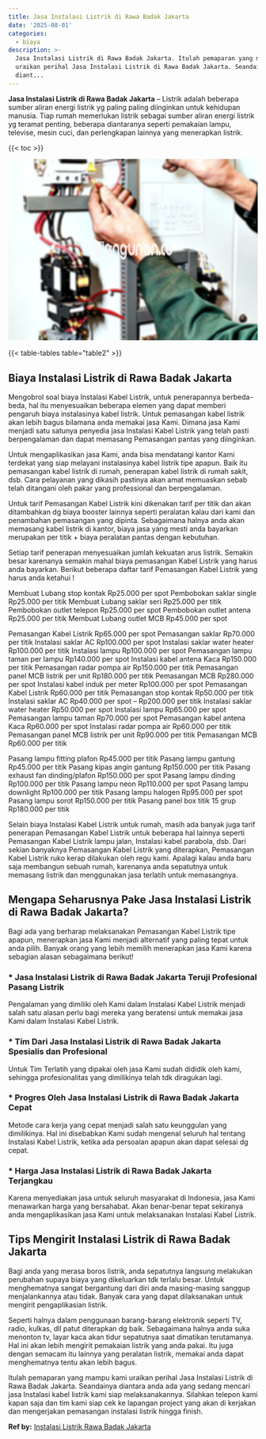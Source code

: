```yaml
---
title: Jasa Instalasi Listrik di Rawa Badak Jakarta
date: '2025-08-01'
categories:
  - biaya
description: >-
  Jasa Instalasi Listrik di Rawa Badak Jakarta. Itulah pemaparan yang mampu kami
  uraikan perihal Jasa Instalasi Listrik di Rawa Badak Jakarta. Seandainya
  diant...
---
```


**Jasa Instalasi Listrik di Rawa Badak Jakarta** – Listrik adalah beberapa sumber aliran energi listrik yg paling paling diinginkan untuk kehidupan manusia. Tiap rumah memerlukan listrik sebagai sumber aliran energi listrik yg teramat penting, beberapa diantaranya seperti pemakaian lampu, televise, mesin cuci, dan perlengkapan lainnya yang menerapkan listrik.

{{< toc >}}

![Jasa Instalasi Listrik di Rawa Badak Jakarta](/images/instalasi-listrik-murah02.png)

{{< table-tables table="table2" >}}

## Biaya Instalasi Listrik di Rawa Badak Jakarta

Mengobrol soal biaya Instalasi Kabel Listrik, untuk penerapannya berbeda-beda, hal itu menyesuaikan beberapa elemen yang dapat memberi pengaruh biaya instalasinya kabel listrik. Untuk pemasangan kabel listrik akan lebih bagus bilamana anda memakai jasa Kami. Dimana jasa Kami menjadi satu satunya penyedia jasa Instalasi Kabel Listrik yang telah pasti berpengalaman dan dapat memasang Pemasangan pantas yang diinginkan.

Untuk mengaplikasikan jasa Kami, anda bisa mendatangi kantor Kami terdekat yang siap melayani instalasinya kabel listrik tipe apapun. Baik itu pemasangan kabel listrik di rumah, penerapan kabel listrik di rumah sakit, dsb. Cara pelayanan yang dikasih pastinya akan amat memuaskan sebab telah ditangani oleh pakar yang professional dan berpengalaman.

Untuk tarif Pemasangan Kabel Listrik kini dikenakan tarif per titik dan akan ditambahkan dg biaya booster lainnya seperti peralatan kalau dari kami dan penambahan pemasangan yang dipinta. Sebagaimana halnya anda akan memasang kabel listrik di kantor, biaya jasa yang mesti anda bayarkan merupakan per titik + biaya peralatan pantas dengan kebutuhan.

Setiap tarif penerapan menyesuaikan jumlah kekuatan arus listrik. Semakin besar karenanya semakin mahal biaya pemasangan Kabel Listrik yang harus anda bayarkan. Berikut beberapa daftar tarif Pemasangan Kabel Listrik yang harus anda ketahui !

Membuat Lubang stop kontak Rp25.000 per spot Pembobokan saklar single Rp25.000 per titik Membuat Lubang saklar seri Rp25.000 per titik Pembobokan outlet telepon Rp25.000 per spot Pembobokan outlet antena Rp25.000 per titik Membuat Lubang outlet MCB Rp45.000 per spot

Pemasangan Kabel Listrik Rp65.000 per spot Pemasangan saklar Rp70.000 per titik Instalasi saklar AC Rp100.000 per spot Instalasi saklar water heater Rp100.000 per titik Instalasi lampu Rp100.000 per spot Pemasangan lampu taman per lampu Rp140.000 per spot Instalasi kabel antena Kaca Rp150.000 per titik Pemasangan radar pompa air Rp150.000 per titik Pemasangan panel MCB listrik per unit Rp180.000 per titik Pemasangan MCB Rp280.000 per spot Instalasi kabel induk per meter Rp100.000 per spot Pemasangan Kabel Listrik Rp60.000 per titik Pemasangan stop kontak Rp50.000 per titik Instalasi saklar AC Rp40.000 per spot – Rp200.000 per titik Instalasi saklar water heater Rp50.000 per spot Instalasi lampu Rp65.000 per spot Pemasangan lampu taman Rp70.000 per spot Pemasangan kabel antena Kaca Rp60.000 per spot Instalasi radar pompa air Rp60.000 per titik Pemasangan panel MCB listrik per unit Rp90.000 per titik Pemasangan MCB Rp60.000 per titik

Pasang lampu fitting plafon Rp45.000 per titik Pasang lampu gantung Rp45.000 per titik Pasang kipas angin gantung Rp150.000 per titik Pasang exhaust fan dinding/plafon Rp150.000 per spot Pasang lampu dinding Rp100.000 per titik Pasang lampu neon Rp110.000 per spot Pasang lampu downlight Rp100.000 per titik Pasang lampu halogen Rp95.000 per spot Pasang lampu sorot Rp150.000 per titik Pasang panel box titik 15 grup Rp180.000 per titik

Selain biaya Instalasi Kabel Listrik untuk rumah, masih ada banyak juga tarif penerapan Pemasangan Kabel Listrik untuk beberapa hal lainnya seperti Pemasangan Kabel Listrik lampu jalan, Instalasi kabel parabola, dsb. Dari sekian banyaknya Pemasangan Kabel Listrik yang diterapkan, Pemasangan Kabel Listrik ruko kerap dilakukan oleh regu kami. Apalagi kalau anda baru saja membangun sebuah rumah, karenanya anda sepatutnya untuk memasang listrik dan menggunakan jasa terlatih untuk memasangnya.

## Mengapa Seharusnya Pake Jasa Instalasi Listrik di Rawa Badak Jakarta?

Bagi ada yang berharap melaksanakan Pemasangan Kabel Listrik tipe apapun, menerapkan jasa Kami menjadi alternatif yang paling tepat untuk anda pilih. Banyak orang yang lebih memilih menerapkan jasa Kami karena sebagian alasan sebagaimana berikut!

### \* Jasa Instalasi Listrik di Rawa Badak Jakarta Teruji Profesional Pasang Listrik

Pengalaman yang dimiliki oleh Kami dalam Instalasi Kabel Listrik menjadi salah satu alasan perlu bagi mereka yang beratensi untuk memakai jasa Kami dalam Instalasi Kabel Listrik.

### \* Tim Dari Jasa Instalasi Listrik di Rawa Badak Jakarta Spesialis dan Profesional

Untuk Tim Terlatih yang dipakai oleh jasa Kami sudah dididik oleh kami, sehingga profesionalitas yang dimilikinya telah tdk diragukan lagi.

### \* Progres Oleh Jasa Instalasi Listrik di Rawa Badak Jakarta Cepat

Metode cara kerja yang cepat menjadi salah satu keunggulan yang dimilikinya. Hal ini disebabkan Kami sudah mengenal seluruh hal tentang Instalasi Kabel Listrik, ketika ada persoalan apapun akan dapat selesai dg cepat.

### \* Harga Jasa Instalasi Listrik di Rawa Badak Jakarta Terjangkau

Karena menyediakan jasa untuk seluruh masyarakat di Indonesia, jasa Kami menawarkan harga yang bersahabat. Akan benar-benar tepat sekiranya anda mengaplikasikan jasa Kami untuk melaksanakan Instalasi Kabel Listrik.

## Tips Mengirit Instalasi Listrik di Rawa Badak Jakarta


Bagi anda yang merasa boros listrik, anda sepatutnya langsung melakukan perubahan supaya biaya yang dikeluarkan tdk terlalu besar. Untuk menghematnya sangat bergantung dari diri anda masing-masing sanggup menjalankannya atau tidak. Banyak cara yang dapat dilaksanakan untuk mengirit pengaplikasian listrik.

Seperti halnya dalam penggunaan barang-barang elektronik seperti TV, radio, kulkas, dll patut diterapkan dg baik. Sebagaimana halnya anda suka menonton tv, layar kaca akan tidur sepatutnya saat dimatikan terutamanya. Hal ini akan lebih mengirit pemakaian listrik yang anda pakai. Itu juga dengan semacam itu lainnya yang peralatan listrik, memakai anda dapat menghematnya tentu akan lebih bagus.

Itulah pemaparan yang mampu kami uraikan perihal Jasa Instalasi Listrik di Rawa Badak Jakarta. Seandainya diantara anda ada yang sedang mencari jasa Instalasi kabel listrik kami siap melaksanakannya. Silahkan telepon kami kapan saja dan tim kami siap cek ke lapangan project yang akan di kerjakan dan mengerjakan pemasangan instalasi listrik hingga finish.

**Ref by:** [Instalasi Listrik Rawa Badak Jakarta](https://id.wikipedia.org/wiki/Instalasi)
